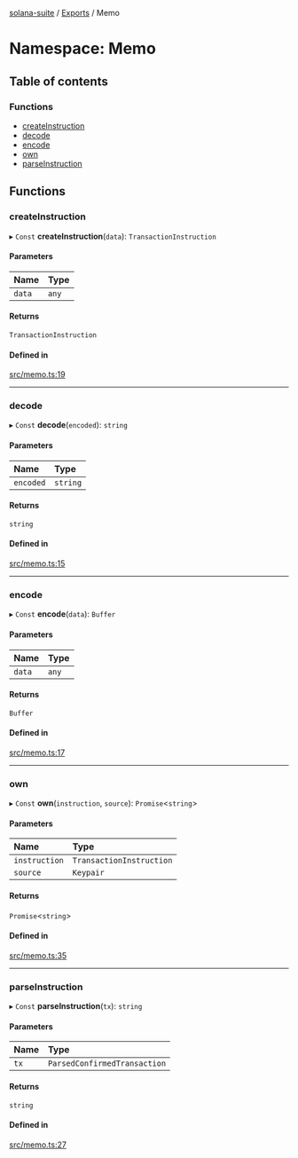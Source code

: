 [solana-suite](../README.md) / [Exports](../modules.md) / Memo

# Namespace: Memo

## Table of contents

### Functions

- [createInstruction](Memo.md#createinstruction)
- [decode](Memo.md#decode)
- [encode](Memo.md#encode)
- [own](Memo.md#own)
- [parseInstruction](Memo.md#parseinstruction)

## Functions

### createInstruction

▸ `Const` **createInstruction**(`data`): `TransactionInstruction`

#### Parameters

| Name | Type |
| :------ | :------ |
| `data` | `any` |

#### Returns

`TransactionInstruction`

#### Defined in

[src/memo.ts:19](https://github.com/fukaoi/solana-suite/blob/20fd35c/src/memo.ts#L19)

___

### decode

▸ `Const` **decode**(`encoded`): `string`

#### Parameters

| Name | Type |
| :------ | :------ |
| `encoded` | `string` |

#### Returns

`string`

#### Defined in

[src/memo.ts:15](https://github.com/fukaoi/solana-suite/blob/20fd35c/src/memo.ts#L15)

___

### encode

▸ `Const` **encode**(`data`): `Buffer`

#### Parameters

| Name | Type |
| :------ | :------ |
| `data` | `any` |

#### Returns

`Buffer`

#### Defined in

[src/memo.ts:17](https://github.com/fukaoi/solana-suite/blob/20fd35c/src/memo.ts#L17)

___

### own

▸ `Const` **own**(`instruction`, `source`): `Promise`<`string`\>

#### Parameters

| Name | Type |
| :------ | :------ |
| `instruction` | `TransactionInstruction` |
| `source` | `Keypair` |

#### Returns

`Promise`<`string`\>

#### Defined in

[src/memo.ts:35](https://github.com/fukaoi/solana-suite/blob/20fd35c/src/memo.ts#L35)

___

### parseInstruction

▸ `Const` **parseInstruction**(`tx`): `string`

#### Parameters

| Name | Type |
| :------ | :------ |
| `tx` | `ParsedConfirmedTransaction` |

#### Returns

`string`

#### Defined in

[src/memo.ts:27](https://github.com/fukaoi/solana-suite/blob/20fd35c/src/memo.ts#L27)
